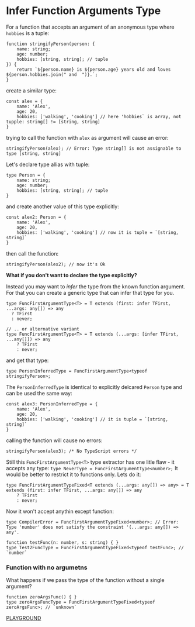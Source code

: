 # Infer Function Arguments Type

For a function that accepts an argument of an anonymous type where `hobbies` is a tuple:
```TS
function stringifyPerson(person: {
    name: string;
    age: number;
    hobbies: [string, string]; // tuple
}) {
    return `${person.name} is ${person.age} years old and loves ${person.hobbies.join(" and  ")}.`;
}
```
create a similar type:
```TS
const alex = {
    name: 'Alex',
    age: 20,
    hobbies: ['walking', 'cooking'] // here 'hobbies` is array, not tupple: string[] != [string, string]
}
```
trying to call the function with `alex` as argument will cause an error:
```TS
stringifyPerson(alex); // Error: Type string[] is not assignable to type [string, string]
```
Let's declare type allias with tuple:
```TS
type Person = {
    name: string;
    age: number;
    hobbies: [string, string]; // tuple
}
```
and create another value of this type explicitly:
```TS
const alex2: Person = {
    name: 'Alex',
    age: 20,
    hobbies: ['walking', 'cooking'] // now it is tuple = `[string, string]`
}
```
then call the function:
```TS
stringifyPerson(alex2); // now it's Ok
```

**What if you don't want to declare the type explicitly?** 

Instead you may want to *infer* the type from the known function argument. For that you can create a generic type that can infer that type for you.

```TS
type FuncFirstArgumentType<T> = T extends (first: infer TFirst, ...args: any[]) => any
  ? TFirst
  : never;

// .. or alternative variant
type FuncFirstArgumentType<T> = T extends (...args: [infer TFirst, ...any[]]) => any
    ? TFirst
    : never;
```
and get that type:
```TS
type PersonInferredType = FuncFirstArgumentType<typeof stringifyPerson>;
```
The `PersonInferredType` is identical to explicitly delcared `Person` type and can be used the same way:
```TS
const alex3: PersonInferredType = {
    name: 'Alex',
    age: 20,
    hobbies: ['walking', 'cooking'] // it is tuple = `[string, string]`
}
```
calling the function will cause no errors:
```TS
stringifyPerson(alex3); /* No TypeScript errors */ 
```

Still this `FuncFirstArgumentType<T>` type extractor has one litle flaw - it accepts any type:
`type NeverType = FuncFirstArgumentType<number>;`
It would be better to restrict it to functions only. Lets do it:
```
type FuncFirstArgumentTypeFixed<T extends (...args: any[]) => any> = T extends (first: infer TFirst, ...args: any[]) => any
    ? TFirst
    : never;
```

Now it won't accept anythin except function:
```
type CompilerError = FuncFirstArgumentTypeFixed<number>; // Error: Type 'number' does not satisfy the constraint '(...args: any[]) => any'.
```
```
function testFunc(n: number, s: string) { }
type Test2FuncType = FuncFirstArgumentTypeFixed<typeof testFunc>; // `number`
```

### Function with no argumetns
What happens if we pass the type of the function without a single argument?
```
function zeroArgsFunc() { }
type zeroArgsFuncType = FuncFirstArgumentTypeFixed<typeof zeroArgsFunc>; // `unknown`
```

[PLAYGROUND](https://www.typescriptlang.org/play/?#code/PTAEEFQMwVwOwMYBcCWB7OokAsCGTRcEEBTAByQGdDNcAnAcxgFsS4C0oaaMBPZtDGpJeZEqADu2EnXHY0AIwUoS1FNVxYYZADYkAXAChDsRKgyhKSOijgMUUXgAUZlDAAoxdN3H2gA3oagwaBwuKx+VjZ2ANxBIbgMBqEsCjJxIaDySiqUfgDaUbYMADSW1sUAujGgIFq6JIYAvgCUAfHBskgwdJgABgAk-l4+AHRhrE2g6qBDIxijiSRTvCT01Gg6ACY0OzpoAG6qs8OuC9nKqqMAVmi27gBEu8EPLU2jfXFNxnUIsvjiTSUFDMFA6ehYUQGYwIDBWQh6AAeoAAvO1MhNkgBycBIrElDqEJJ+ABMAAYCZkLrkCliJLgdABrYr40BY2FoZl2LGVWpgaSyNnU1R9aYaOh0XC8MpwNAEbpkBqRCp2fK8gCEaMKKtK5WiDEqzR+YGsvGKWDQoAQDJ0WGk0HgyHQmAkKBwCJIyNw4qYrHYkjBtutQkBmBkdDQdCMhiKdgczjOcHcDM9LRqdQAKlC9cU1WLQnLCJRgQwwgo9BbIWJQNr9WVYwbjaAADIkJBY6hbEgIcGCkTVm0ob0B90KvTR-viFzeCxowIY8LJBsZBLElLMNJ0FfBYV5GsN+s66p8+p6I2GOq4OA7P5rJChuUCwiMFhsDhcHAzSegT26FAIN0dF4aNYTgeEU0REk-GnHxUXREJMT8HE8UpVdknJVCd0US493yOkGS5BhWXZNBORZXk6llCRpgIL9tArNE+lrYpD31So+nPOocDYK0bTtcRTCdDBowbeMYI8CCSTTE8qJojtQAAeUZJsAHU8ForheEEUAtgwLECHpf0kEtW8AR-RE-wA+UoQAflAABJMD71wHYtJgUBmClSQr3lS1bCgGR+KrASI2YILGSozBBPMWgXz9JBRlAAAxSM7XwUA3N4zBTPvQhQCSOAZH-YK0oIa1MH8wKcHS78oFStzRmMb8ksdJKUG8JBwDit8szEAAeDMAD44Izcz72vah3CgdqrD8Sq6FADM2o6spRjW+gGD3K9eDVNoUWG7b4jspaZqQeI-EKo4tybK8diSeV1OCids3EuBHICiUSC2XrxDRFrEGWqwut9HqoT6ydOBzONHFewa4gvMAM3tV73vDL6fvzFAu3Yf8GUrX8dH-QDeB0kgdGtWQdlekrbqy0A0lAEMdm4yxF284CYThAgIIAZmgxNUc+77sznQlELZXFPXxQkllJClCV3Wl6SZFkyhIsjuQosA3XzMdftAJiDyhg0OO+BHeJ0Qm7CC6LnQDS3eJDAsfwlSM8mMUSYcTZMkR56TgAAKlAAA5S0foAZT+FAKBdiNvFAAOwCAA)
